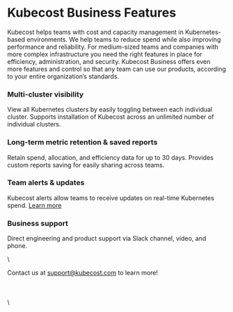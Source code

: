 # Kubecost Business Features

Kubecost helps teams with cost and capacity management in Kubernetes-based environments. We help teams to reduce spend while also improving performance and reliability. For medium-sized teams and companies with more complex infrastructure you need the right features in place for efficiency, administration, and security. Kubecost Business offers even more features and control so that any team can use our products, according to your entire organization’s standards.

### Multi-cluster visibility

View all Kubernetes clusters by easily toggling between each individual cluster. Supports installation of Kubecost across an unlimited number of individual clusters.

### Long-term metric retention & saved reports

Retain spend, allocation, and efficiency data for up to 30 days. Provides custom reports saving for easily sharing across teams.

### Team alerts & updates

Kubecost alerts allow teams to receive updates on real-time Kubernetes spend. [Learn more](https://github.com/kubecost/docs/blob/main/alerts.md)

### Business support

Direct engineering and product support via Slack channel, video, and phone.

\


Contact us at [support@kubecost.com](support@kubecost.com) to learn more!\
\
\
\
\



